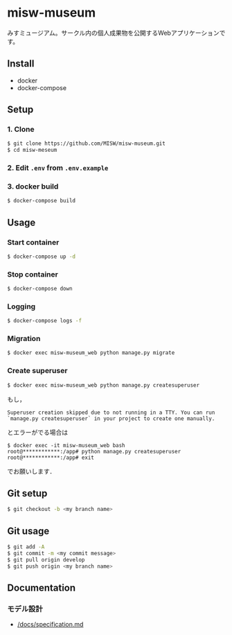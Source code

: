 # misw-museum

みすミュージアム。サークル内の個人成果物を公開するWebアプリケーションです。

## Install

- docker
- docker-compose

## Setup

### 1. Clone

```bash
$ git clone https://github.com/MISW/misw-museum.git
$ cd misw-meseum
```

### 2. Edit `.env` from `.env.example`

### 3. docker build

```bash
$ docker-compose build
```

## Usage

### Start container

```bash
$ docker-compose up -d
```

### Stop container

```bash
$ docker-compose down
```

### Logging

```bash
$ docker-compose logs -f
```

### Migration

```bash
$ docker exec misw-museum_web python manage.py migrate
```

### Create superuser

```bash
$ docker exec misw-museum_web python manage.py createsuperuser
```
もし，
```
Superuser creation skipped due to not running in a TTY. You can run `manage.py createsuperuser` in your project to create one manually.
```
とエラーがでる場合は
```
$ docker exec -it misw-museum_web bash
root@************:/app# python manage.py createsuperuser
root@************:/app# exit
```
でお願いします．

## Git setup

```bash
$ git checkout -b <my branch name>
```

## Git usage

```bash
$ git add -A
$ git commit -m <my commit message>
$ git pull origin develop
$ git push origin <my branch name>
```

## Documentation

### モデル設計

- [/docs/specification.md](./docs/specification.md)
